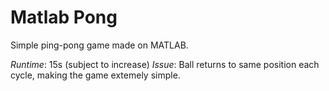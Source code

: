 # Matlab Pong
Simple ping-pong game made on MATLAB.

*Runtime*: 15s (subject to increase) 
*Issue*: Ball returns to same position each cycle, making the game extemely simple. 

